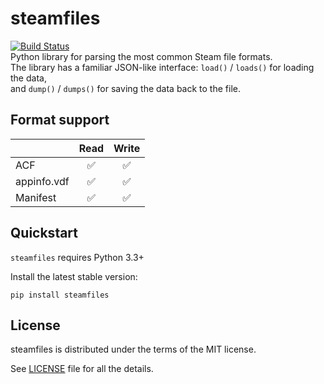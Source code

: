 # steamfiles
[![Build Status](https://travis-ci.org/leovp/steamfiles.svg?branch=master)](https://travis-ci.org/leovp/steamfiles)  
Python library for parsing the most common Steam file formats.  
The library has a familiar JSON-like interface: ```load()``` / ```loads()``` for loading the data,  
and ```dump()``` / ```dumps()``` for saving the data back to the file.

## Format support
|             | Read  | Write |
| ----------- | :---: | :---: |
| ACF         | ✅ | ✅ |
| appinfo.vdf | ✅ | ✅ |
| Manifest    | ✅ | ✅ |

## Quickstart

```steamfiles``` requires Python 3.3+

Install the latest stable version:

    pip install steamfiles

## License

steamfiles is distributed under the terms of the MIT license.

See [LICENSE](LICENSE) file for all the details.
